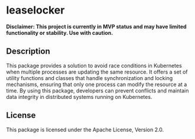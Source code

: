 # leaselocker

**Disclaimer: This project is currently in MVP status and may have limited functionality or stability. Use with caution.**

## Description

This package provides a solution to avoid race conditions in Kubernetes when multiple processes are updating the same resource. It offers a set of utility functions and classes that handle synchronization and locking mechanisms, ensuring that only one process can modify the resource at a time. By using this package, developers can prevent conflicts and maintain data integrity in distributed systems running on Kubernetes.

## License

This package is licensed under the Apache License, Version 2.0.